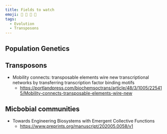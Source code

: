 ```yaml
---
title: Fields to watch
emoji: 🌱 🧬 🌳 📖 
tags:
  - Evolution
  - Transposons
---
```


## Population Genetics

## Transposons
* Mobility connects: transposable elements wire new transcriptional networks by transferring transcription factor binding motifs
    - https://portlandpress.com/biochemsoctrans/article/48/3/1005/225415/Mobility-connects-transposable-elements-wire-new

## Micbobial communities
* Towards Engineering Biosystems with Emergent Collective Functions
  - https://www.preprints.org/manuscript/202005.0058/v1